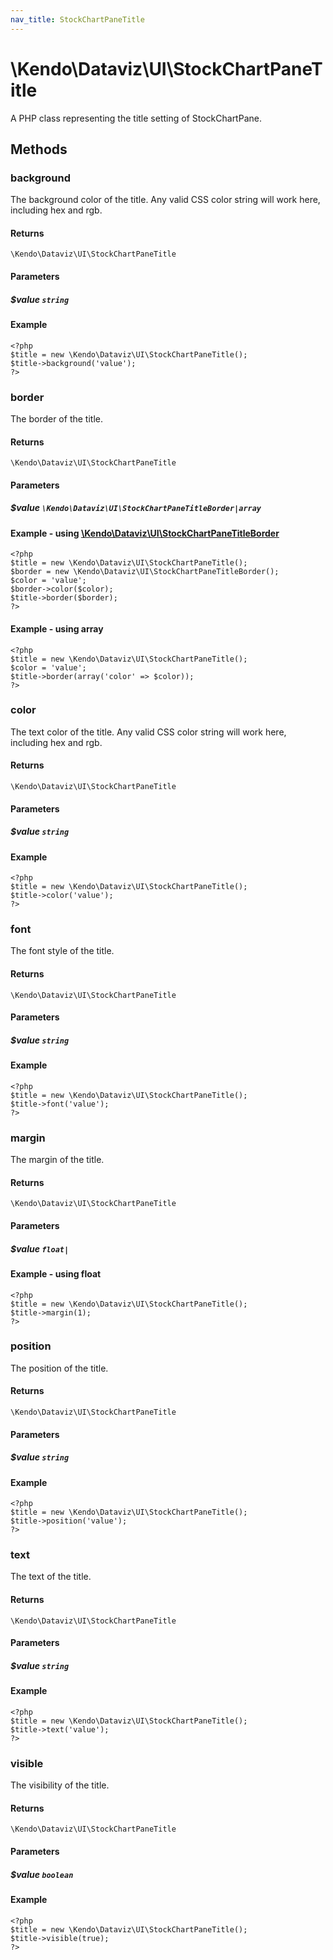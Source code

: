 ```yaml
---
nav_title: StockChartPaneTitle
---
```


# \Kendo\Dataviz\UI\StockChartPaneTitle

A PHP class representing the title setting of StockChartPane.


## Methods

### background
The background color of the title. Any valid CSS color string will work here, including
hex and rgb.

#### Returns
`\Kendo\Dataviz\UI\StockChartPaneTitle`

#### Parameters

##### $value `string`



#### Example 
    <?php
    $title = new \Kendo\Dataviz\UI\StockChartPaneTitle();
    $title->background('value');
    ?>

### border

The border of the title.

#### Returns
`\Kendo\Dataviz\UI\StockChartPaneTitle`

#### Parameters

##### $value `\Kendo\Dataviz\UI\StockChartPaneTitleBorder|array`


#### Example - using [\Kendo\Dataviz\UI\StockChartPaneTitleBorder](/kendo-ui/api/wrappers/php/Kendo/Dataviz/UI/StockChartPaneTitleBorder)
    <?php
    $title = new \Kendo\Dataviz\UI\StockChartPaneTitle();
    $border = new \Kendo\Dataviz\UI\StockChartPaneTitleBorder();
    $color = 'value';
    $border->color($color);
    $title->border($border);
    ?>

#### Example - using array

    <?php
    $title = new \Kendo\Dataviz\UI\StockChartPaneTitle();
    $color = 'value';
    $title->border(array('color' => $color));
    ?>

### color
The text color of the title. Any valid CSS color string will work here, including hex and rgb.

#### Returns
`\Kendo\Dataviz\UI\StockChartPaneTitle`

#### Parameters

##### $value `string`



#### Example 
    <?php
    $title = new \Kendo\Dataviz\UI\StockChartPaneTitle();
    $title->color('value');
    ?>

### font
The font style of the title.

#### Returns
`\Kendo\Dataviz\UI\StockChartPaneTitle`

#### Parameters

##### $value `string`



#### Example 
    <?php
    $title = new \Kendo\Dataviz\UI\StockChartPaneTitle();
    $title->font('value');
    ?>

### margin
The margin of the title.

#### Returns
`\Kendo\Dataviz\UI\StockChartPaneTitle`

#### Parameters

##### $value `float|`



#### Example  - using float
    <?php
    $title = new \Kendo\Dataviz\UI\StockChartPaneTitle();
    $title->margin(1);
    ?>

### position
The position of the title.

#### Returns
`\Kendo\Dataviz\UI\StockChartPaneTitle`

#### Parameters

##### $value `string`



#### Example 
    <?php
    $title = new \Kendo\Dataviz\UI\StockChartPaneTitle();
    $title->position('value');
    ?>

### text
The text of the title.

#### Returns
`\Kendo\Dataviz\UI\StockChartPaneTitle`

#### Parameters

##### $value `string`



#### Example 
    <?php
    $title = new \Kendo\Dataviz\UI\StockChartPaneTitle();
    $title->text('value');
    ?>

### visible
The visibility of the title.

#### Returns
`\Kendo\Dataviz\UI\StockChartPaneTitle`

#### Parameters

##### $value `boolean`



#### Example 
    <?php
    $title = new \Kendo\Dataviz\UI\StockChartPaneTitle();
    $title->visible(true);
    ?>

